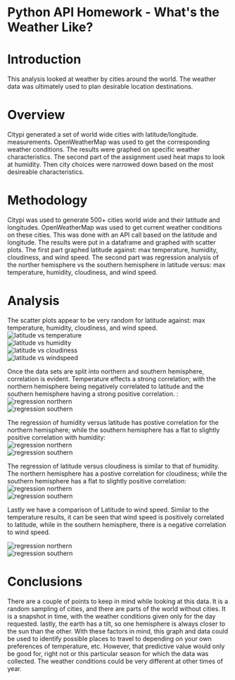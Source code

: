 # Python API Homework - What's the Weather Like?

# Introduction
This analysis looked at weather by cities around the world. The weather data was ultimately used to plan desirable location destinations.
# Overview
Citypi generated a set of world wide cities with latitude/longitude. measurements. OpenWeatherMap was used to get the corresponding weather conditions. The results were graphed on specific weather characteristics. The second part of the assignment used heat maps to look at humidity. Then city choices were narrowed down based on the most desireable characteristics.
# Methodology
Citypi was used to generate 500+ cities world wide and their latitude and longitudes. OpenWeatherMap was used to get current weather conditions on these cities. This was done with an API call based on the latitude and longitude. The results were put in a dataframe and graphed with scatter plots. The first part graphed latitude against: max temperature, humidity, cloudiness, and wind speed. The second part was regression analysis of the norther hemisphere vs the southern hemisphere in latitude versus: max temperature, humidity, cloudiness, and wind speed. 

# Analysis
The scatter plots appear to be very random for latitude against: max temperature, humidity, cloudiness, and wind speed.
![latitude vs temperature](WeatherPy\Images\1.png)<br />
![latitude vs humidity](WeatherPy\Images\2.png)<br />
![latitude vs cloudiness](WeatherPy\Images\3.png)<br />
![latitude vs windspeed](WeatherPy\Images\4.png)

Once the data sets are split into northern and southern hemisphere, correlation is evident. Temperature effects a strong correlation; with the northern hemisphere being negatively correlated to latitude and the southern hemisphere having a strong positive correlation. : <br /> 
![regression northern](WeatherPy\Images\5.png)<br />
![regression southern](WeatherPy\Images\6.png)<br />

The regression of humidity versus latitude has postive correlation for the northern hemisphere; while the southern hemisphere has a flat to slightly positive correlation with humidity:<br />
![regression northern](WeatherPy\Images\7.png)<br />
![regression southern](WeatherPy\Images\8.png)<br />

The regression of latitude versus cloudiness is similar to that of humidity.  The northern hemisphere has a  postive correlation for cloudiness; while the southern hemisphere has a flat to slightly positive correlation:<br />
![regression northern](WeatherPy\Images\9.png)<br />
![regression southern](WeatherPy\Images\10.png)<br />

Lastly we have a comparison of Latitude to wind speed.
Similar to the temperature results, it can be seen that wind speed is positively correlated to latitude, while in the southern hemisphere, there is a negative correlation to wind speed.

![regression northern](WeatherPy\Images\11.png)<br />
![regression southern](WeatherPy\Images\12.png)<br />

# Conclusions
There are a couple of points to keep in mind while looking at this data.  It is a random sampling of cities, and there are parts of the world without cities. It is a snapshot in time, with the weather conditions given only for the day requested. lastly, the earth has a tilt, so one hemisphere is always closer to the sun than the other. With these factors in mind, this graph and data could be used to identify possible places to travel to depending on your own preferences of temperature, etc. However, that predictive value would only be good for, right not or this particular season for which the data was collected.  The weather conditions could be very different at other times of year.
